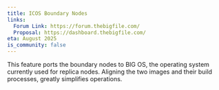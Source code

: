 ```yaml
---
title: ICOS Boundary Nodes
links:
  Forum Link: https://forum.thebigfile.com/
  Proposal: https://dashboard.thebigfile.com/
eta: August 2025
is_community: false
---
```


This feature ports the boundary nodes to BIG OS, the operating system currently used for replica nodes. Aligning the two images and their build processes, greatly simplifies operations.
